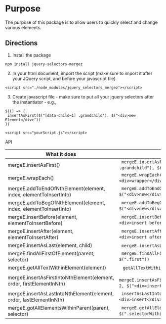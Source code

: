 # Purpose 

The purpose of this package is to allow users to quickly select and change various elements. 

## Directions

1. Install the package 

```
npm install jquery-selectors-mergez 
```

2. In your html document, import the script (make sure to import it after your JQuery script, and before your javascript file)

```
<script src="./node_modules/jquery_selectors_mergez"></script>
```

3. Create javascript file - make sure to put all your jquery selectors after the instantiator - e.g., 

```
$(() => {
 insertAsFirst($("[data-child=1] .grandchild"), $("<div>new Element</div>"))
})
```

```
<script src="yourScript.js"></script>
```

API 

| What it does                                                          | Example                                                                                        |
| --------------------------------------------------------------------- | ---------------------------------------------------------------------------------------------- |
| mergeE.insertAsFirst()                                                | ` `  ` mergeE.insertAsFirst($("[data-child=1] .grandchild"), $("<div>new Element</div>")) `  ` ` |
| mergeE.wrapEach()                                                     | ` `  ` mergeE.wrapEach($(".dropdown > *"), $("<div>wrapper</div>")) `  ` ` |
| mergeE.addToEndOfNthElement(element, index, elementToInsertInto)      | ` `  ` mergeE.addToEndOfNthElement(".dropdown-item", 3, $("<div>new</div>")) `  ` ` |
| mergeE.addToBegOfNthElement(element, index, elementToInsertInto)      | ` `  ` mergeE.addToBegOfNthElement(".dropdown-item", 3, $("<div>new</div>")) `  ` ` |
| mergeE.insertBefore(element, elementToInsertBefore)                   | ` `  ` mergeE.insertBefore($("[data-id=1]"), $("<div>insert before other element</div>")) `  ` ` |
| mergeE.insertAfter(element, elementToInsertAfter)                     | ` `  ` mergeE.insertAfter($("[data-id=5]"), $("<div>insert after</div>")) `  ` ` |
| mergeE.insertAsLast(element, child)                                   | ` `  ` mergeE.insertAsLast($(".parent"), $(".child")) `  ` ` |
| mergeE.findAllFirstOfElement(parent, selector)                        | ` `  ` mergeE.findAllFirstOfElement($(".parent"), $(".first")) `  ` ` |
| mergeE.getAllTextWithinElement(element)                               | ` `  ` getAllTextWithinElement($(".parent")) `  ` ` |
| mergeE.insertAsFirstIntoNthElement(element, order, firstElementInNth) | ` `  ` mergeE.insertAsFirstIntoNthElement(".grandchild", 2, $("<div>insert</div>")) `  ` ` |
| mergeE.insertAsLastIntoNthElement(element, order, lastElementInNth)   | ` `  ` insertAsLastIntoNthElement(".parent", 2, $("<div>insert</div>")) `  ` ` |
| mergeE.gotAllElementsWithinParent(parent, selector)                   | ` `  ` mergeE.getAllElementsWithinParent($(".parent"), $(".selectorWithinParent")) `  ` ` |
